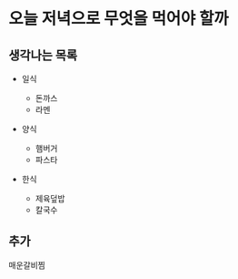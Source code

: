 # 오늘 저녁으로 무엇을 먹어야 할까

## 생각나는 목록
- 일식
	- 돈까스
	- 라멘

- 양식
	- 햄버거
	- 파스타

- 한식
	- 제육덮밥
	- 칼국수

## 추가
매운갈비찜

